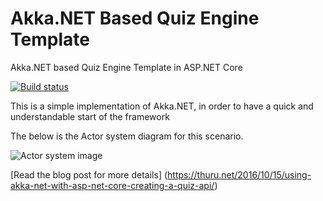 # Akka.NET Based Quiz Engine Template
Akka.NET based Quiz Engine Template in ASP.NET Core

[![Build status](https://ci.appveyor.com/api/projects/status/s0nio9jutos8m42a/branch/master?svg=true)](https://ci.appveyor.com/project/thuru/akkabasedquizenginetemplate/branch/master)

This is a simple implementation of Akka.NET, in order to have a quick and understandable start of the framework

The below is the Actor system diagram for this scenario.

![Actor system image](https://github.com/thuru/AkkaBasedQuizEngineTemplate/blob/master/src/AkkaBasedQuizEngineTemplate/ReadMe/Akka.NET%20actor%20model%20for%20quiz%20engine.jpg)

[Read the blog post for more details]
(https://thuru.net/2016/10/15/using-akka-net-with-asp-net-core-creating-a-quiz-api/)
